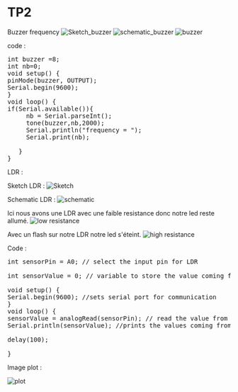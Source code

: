 <h1>TP2</h1>
Buzzer frequency
<img src="Sketch1.png" alt="Sketch_buzzer">
<img src="schematic1.png" alt="schematic_buzzer">
<img src="buzzer.jpg" alt="buzzer">

code :
<pre>
int buzzer =8;
int nb=0;
void setup() {
pinMode(buzzer, OUTPUT);
Serial.begin(9600);
}
void loop() {
if(Serial.available()){
     nb = Serial.parseInt();
     tone(buzzer,nb,2000);
     Serial.println("frequency = ");
     Serial.print(nb);

   }
}
</pre>


LDR :

Sketch LDR :
<img src="Sketch2.png" alt="Sketch">

Schematic LDR :
<img src="schematic2.png" alt="schematic">

Ici nous avons une LDR avec une faible resistance donc notre led reste allumé.
<img src="low_ldr.jpg" alt="low resistance">




Avec un flash sur notre LDR notre led s'éteint.
<img src="high_ldr.jpg" alt="high resistance">



Code :
<pre>
int sensorPin = A0; // select the input pin for LDR

int sensorValue = 0; // variable to store the value coming from the sensor

void setup() {
Serial.begin(9600); //sets serial port for communication
}
void loop() {
sensorValue = analogRead(sensorPin); // read the value from the sensor
Serial.println(sensorValue); //prints the values coming from the sensor on the screen

delay(100);

}
</pre>

Image plot :

<img src="plot.png" alt="plot">

